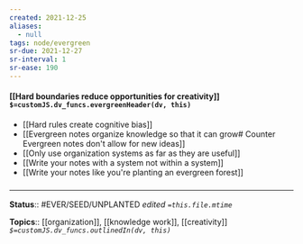 ```yaml
---
created: 2021-12-25 
aliases:
  - null
tags: node/evergreen
sr-due: 2021-12-27
sr-interval: 1
sr-ease: 190
---
```


#### [[Hard boundaries reduce opportunities for creativity]] `$=customJS.dv_funcs.evergreenHeader(dv, this)`

- [[Hard rules create cognitive bias]]
- [[Evergreen notes organize knowledge so that it can grow# Counter Evergreen notes don't allow for new ideas]]
- [[Only use organization systems as far as they are useful]]
- [[Write your notes with a system not within a system]]
- [[Write your notes like you're planting an evergreen forest]]
 

### <hr class="footnote"/>

**Status**:: #EVER/SEED/UNPLANTED
*edited `=this.file.mtime`*

**Topics**:: [[organization]], [[knowledge work]], [[creativity]]
*`$=customJS.dv_funcs.outlinedIn(dv, this)`*


